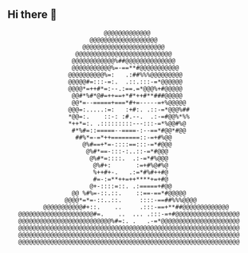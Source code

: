 ## Hi there 👋

<!--
**NotAnSJWMember/notansjwmember** is a ✨ _special_ ✨ repository because its `README.md` (this file) appears on your GitHub profile.

Here are some ideas to get you started:

- 🔭 I’m currently working on ...
- 🌱 I’m currently learning ...
- 👯 I’m looking to collaborate on ...
- 🤔 I’m looking for help with ...
- 💬 Ask me about ...
- 📫 How to reach me: ...
- 😄 Pronouns: ...
- ⚡ Fun fact: ...
-->

```
                           @@@@@@@@@@@@@
                       @@@@@@@@@@@@@@@@@@@
                     @@@@@@@@@@@@@@@@@@@@@@@
                   @@@@@@@@@@@@@@@@@@@@@@@@@@@
                  @@@@@@@@@@@@%##@@@@@@@@@@@@@@
                  @@@@@@@@@@@%=-==**#@@@@@@@@@@@
                 @@@@@@@@@@%=:   .:##%%%@@@@@@@@@
                 @@@@@#=:::-=:.  .::.:::-=*@@@@@@
                 @@@@*=++#*=:--.:==.=*@@@%+#@@@@@
                  @@#*%#*@#=++==+*#*++#**###@@@@@
                  @@*=--=====+===*#+=-----=+%@@@@@
                 @@@=:.....:=:   :+#:. .::-=*@@@%##
                 *@@=:.    ::-: :#.--.  .:-=#@@%*%%
                 *++*=:. .:::::::::---:::-=*%@@#%@
                  #*%#=::=====--====-:--==*#@@*#@@
                   ##%*=-=*++========::-=+#%@@
                     @%#==+*=-::::==:::-=*#@@@
                      @%#*==-:::-:..::-=*#@@@
                       @%#*=::::.  .:-=*#%@@@
                        @%#+:       :=+#%@#%@
                        %++#+-.   .:=*#%#++#@
                        #=-:=**++=++****+=+#@
                       @+-::::=::. .:=====+#@@
                  @@ %#%=-::.::.    ::==-==*#@@@@@
                @@@@*=*=-::..::.     ::::-==##%%%@@@@
          @@@@@@@@@@@#+::.    ..     .:::-==+**##@@@@@@@@@@@@@
   @@@@@@@@@@@@@@@@@@@@@#=.    ..  ... .:::-=+#@@@@@@@@@@@@@@@@@@
   @@@@@@@@@@@@@@@@@@@@@@@@@@%#=:. .   .-=*@@@@@@@@@@@@@@@@@@@@@@
   @@@@@@@@@@@@@@@@@@@@@@@@@@@@@@@@@@@@@@@@@@@@@@@@@@@@@@@@@@@@@@
   @@@@@@@@@@@@@@@@@@@@@@@@@@@@@@@@@@@@@@@@@@@@@@@@@@@@@@@@@@@@@@
   @@@@@@@@@@@@@@@@@@@@@@@@@@@@@@@@@@@@@@@@@@@@@@@@@@@@@@@@@@@@@@

```

